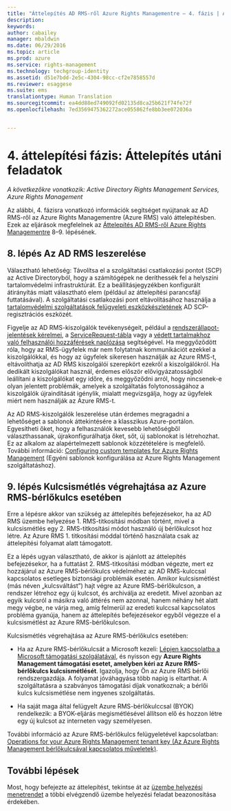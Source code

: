 ```yaml
---
title: "Áttelepítés AD RMS-ről Azure Rights Managementre – 4. fázis | Azure RMS"
description: 
keywords: 
author: cabailey
manager: mbaldwin
ms.date: 06/29/2016
ms.topic: article
ms.prod: azure
ms.service: rights-management
ms.technology: techgroup-identity
ms.assetid: d51e7bdd-2e5c-4304-98cc-cf2e7858557d
ms.reviewer: esaggese
ms.suite: ems
translationtype: Human Translation
ms.sourcegitcommit: ea4dd88ed749092fd02135d8ca25b621f74fe72f
ms.openlocfilehash: 7ed3569475362272ace055862fe8bb3ee072036a


---
```


# 4. áttelepítési fázis: Áttelepítés utáni feladatok

*A következőkre vonatkozik: Active Directory Rights Management Services, Azure Rights Management*


Az alábbi, 4. fázisra vonatkozó információk segítséget nyújtanak az AD RMS-ről az Azure Rights Managementre (Azure RMS) való áttelepítésben. Ezek az eljárások megfelelnek az [Áttelepítés AD RMS-ről Azure Rights Managementre](migrate-from-ad-rms-to-azure-rms.md) 8–9. lépésének.


## 8. lépés Az AD RMS leszerelése

Választható lehetőség: Távolítsa el a szolgáltatási csatlakozási pontot (SCP) az Active Directoryból, hogy a számítógépek ne deríthessék fel a helyszíni tartalomvédelmi infrastruktúrát. Ez a beállításjegyzékben konfigurált átirányítás miatt választható elem (például az áttelepítési parancsfájl futtatásával). A szolgáltatási csatlakozási pont eltávolításához használja a [tartalomvédelmi szolgáltatások felügyeleti eszközkészletének](http://www.microsoft.com/download/details.aspx?id=1479) AD SCP-regisztrációs eszközét.

Figyelje az AD RMS-kiszolgálók tevékenységeit, például a [rendszerállapot-jelentések kérelmei](https://technet.microsoft.com/library/ee221012%28v=ws.10%29.aspx), a [ServiceRequest-tábla](http://technet.microsoft.com/library/dd772686%28v=ws.10%29.aspx) vagy a [védett tartalmakhoz való felhasználói hozzáférések naplózása](http://social.technet.microsoft.com/wiki/contents/articles/3440.ad-rms-frequently-asked-questions-faq.aspx) segítségével. Ha meggyőződött róla, hogy az RMS-ügyfelek már nem folytatnak kommunikációt ezekkel a kiszolgálókkal, és hogy az ügyfelek sikeresen használják az Azure RMS-t, eltávolíthatja az AD RMS kiszolgálói szerepkört ezekről a kiszolgálókról. Ha dedikált kiszolgálókat használ, érdemes először elővigyázatosságból leállítani a kiszolgálókat egy időre, és meggyőződni arról, hogy nincsenek-e olyan jelentett problémák, amelyek a szolgáltatás folytonosságához a kiszolgálók újraindítását igénylik, mialatt megvizsgálja, hogy az ügyfelek miért nem használják az Azure RMS-t.

Az AD RMS-kiszolgálók leszerelése után érdemes megragadni a lehetőséget a sablonok áttekintésére a klasszikus Azure-portálon. Egyesítheti őket, hogy a felhasználók kevesebb lehetőségből választhassanak, újrakonfigurálhatja őket, sőt, új sablonokat is létrehozhat. Ez az alkalom az alapértelmezett sablonok közzétételére is megfelelő. További információ: [Configuring custom templates for Azure Rights Management](../deploy-use/configure-custom-templates.md) (Egyéni sablonok konfigurálása az Azure Rights Management szolgáltatáshoz).

## 9. lépés Kulcsismétlés végrehajtása az Azure RMS-bérlőkulcs esetében
Erre a lépésre akkor van szükség az áttelepítés befejezésekor, ha az AD RMS üzembe helyezése 1. RMS-titkosítási módban történt, mivel a kulcsismétlés egy 2. RMS-titkosítási módot használó új bérlőkulcsot hoz létre. Az Azure RMS 1. titkosítási móddal történő használata csak az áttelepítési folyamat alatt támogatott.

Ez a lépés ugyan választható, de akkor is ajánlott az áttelepítés befejezésekor, ha a futtatást 2. RMS-titkosítási módban végezte, mert ez hozzájárul az Azure RMS-bérlőkulcs védelméhez az AD RMS-kulccsal kapcsolatos esetleges biztonsági problémák esetén. Amikor kulcsismétlést (más néven „kulcsváltást”) hajt végre az Azure RMS-bérlőkulcson, a rendszer létrehoz egy új kulcsot, és archiválja az eredetit. Mivel azonban az egyik kulcsról a másikra való áttérés nem azonnal, hanem néhány hét alatt megy végbe, ne várja meg, amíg felmerül az eredeti kulccsal kapcsolatos probléma gyanúja, hanem az áttelepítés befejezésekor egyből végezze el a kulcsismétlést az Azure RMS-bérlőkulcson.

Kulcsismétlés végrehajtása az Azure RMS-bérlőkulcs esetében:

-   Ha az Azure RMS-bérlőkulcsát a Microsoft kezeli: [Lépjen kapcsolatba a Microsoft támogatási szolgálatával](../get-started/information-support.md#to-contact-microsoft-support), és nyisson egy **Azure Rights Management támogatási esetet, amelyben kéri az Azure RMS-bérlőkulcs kulcsismétlését**. Igazolja, hogy Ön az Azure RMS bérlői rendszergazdája. A folyamat jóváhagyása több napig is eltarthat. A szolgáltatásra a szabványos támogatási díjak vonatkoznak; a bérlői kulcs kulcsismétlése nem ingyenes szolgáltatás.

-   Ha saját maga által felügyelt Azure RMS-bérlőkulccsal (BYOK) rendelkezik: a BYOK-eljárás megismétlésével állítson elő és hozzon létre egy új kulcsot az interneten vagy személyesen.

További információ az Azure RMS-bérlőkulcs felügyeletével kapcsolatban: [Operations for your Azure Rights Management tenant key (Az Azure Rights Management bérlőkulcsával kapcsolatos műveletek)](../deploy-use/operations-tenant-key.md).

## További lépések

Most, hogy befejezte az áttelepítést, tekintse át az [üzembe helyezési menetrendet](deployment-roadmap.md) a többi elvégzendő üzembe helyezési feladat beazonosítása érdekében.




<!--HONumber=Jun16_HO5-->


